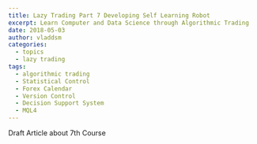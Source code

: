 ```yaml
---
title: Lazy Trading Part 7 Developing Self Learning Robot
excerpt: Learn Computer and Data Science through Algorithmic Trading
date: 2018-05-03
author: vladdsm
categories:
  - topics
  - lazy trading
tags:
  - algorithmic trading
  - Statistical Control
  - Forex Calendar
  - Version Control
  - Decision Support System
  - MQL4
---
```


Draft Article about 7th Course
